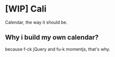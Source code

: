 # [WIP] Cali
Calendar, the way it should be.

## Why i build my own calendar?
because f-ck jQuery and fu-k momentjs, that's why.